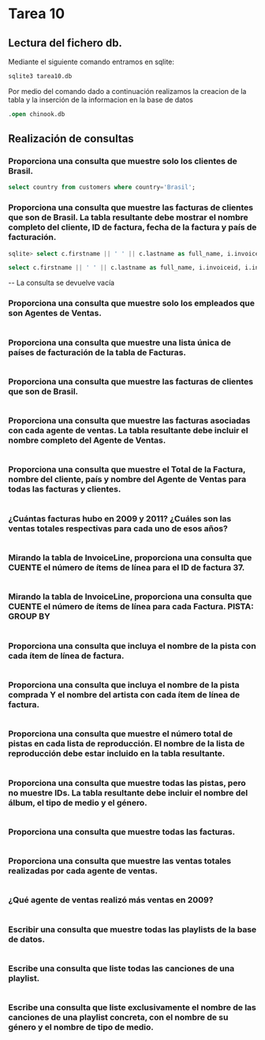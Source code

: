 # Tarea 10
## Lectura del fichero db.
Mediante el siguiente comando entramos en sqlite:
```sql
sqlite3 tarea10.db 
```
Por medio del comando dado a continuación realizamos la creacion de la tabla y la inserción de la informacion en la base de datos
```sql
.open chinook.db
```

## Realización de consultas
### Proporciona una consulta que muestre solo los clientes de Brasil.
```sql
select country from customers where country='Brasil';
```
### Proporciona una consulta que muestre las facturas de clientes que son de Brasil. La tabla resultante debe mostrar el nombre completo del cliente, ID de factura, fecha de la factura y país de facturación.
```sql
sqlite> select c.firstname || ' ' || c.lastname as full_name, i.invoiceid, i.invoicedate, i.billingcity from customers as c, invoices as i where i.invoiceid=c.customerid and c.country='Brasil';
```
```sql
select c.firstname || ' ' || c.lastname as full_name, i.invoiceid, i.invoicedate, i.billingcity from invoices as i inner join customers as c on i.invoiceid=c.customerid and c.country='Brasil';
```
-- La consulta se devuelve vacía

### Proporciona una consulta que muestre solo los empleados que son Agentes de Ventas.
```sql
```
### Proporciona una consulta que muestre una lista única de países de facturación de la tabla de Facturas.
```sql
```
### Proporciona una consulta que muestre las facturas de clientes que son de Brasil.
```sql
```
### Proporciona una consulta que muestre las facturas asociadas con cada agente de ventas. La tabla resultante debe incluir el nombre completo del Agente de Ventas.
```sql
```
### Proporciona una consulta que muestre el Total de la Factura, nombre del cliente, país y nombre del Agente de Ventas para todas las facturas y clientes.
```sql
```
### ¿Cuántas facturas hubo en 2009 y 2011? ¿Cuáles son las ventas totales respectivas para cada uno de esos años?
```sql
```
### Mirando la tabla de InvoiceLine, proporciona una consulta que CUENTE el número de ítems de línea para el ID de factura 37.
```sql
```
### Mirando la tabla de InvoiceLine, proporciona una consulta que CUENTE el número de ítems de línea para cada Factura. PISTA: GROUP BY
```sql
```
### Proporciona una consulta que incluya el nombre de la pista con cada ítem de línea de factura.
```sql
```
### Proporciona una consulta que incluya el nombre de la pista comprada Y el nombre del artista con cada ítem de línea de factura.
```sql
```
### Proporciona una consulta que muestre el número total de pistas en cada lista de reproducción. El nombre de la lista de reproducción debe estar incluido en la tabla resultante.
```sql
```
### Proporciona una consulta que muestre todas las pistas, pero no muestre IDs. La tabla resultante debe incluir el nombre del álbum, el tipo de medio y el género.
```sql
```
### Proporciona una consulta que muestre todas las facturas.
```sql
```
### Proporciona una consulta que muestre las ventas totales realizadas por cada agente de ventas.
```sql
```
### ¿Qué agente de ventas realizó más ventas en 2009?
```sql
```
### Escribir una consulta que muestre todas las playlists de la base de datos.
```sql
```
### Escribe una consulta que liste todas las canciones de una playlist.
```sql
```
### Escribe una consulta que liste exclusivamente el nombre de las canciones de una playlist concreta, con el nombre de su género y el nombre de tipo de medio.
```sql
```